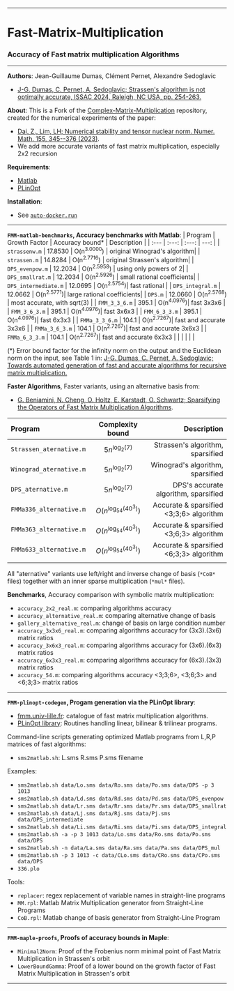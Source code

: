 --------------------------------------------------------------------------------
# Fast-Matrix-Multiplication
### Accuracy of Fast matrix multiplication Algorithms
--------------------------------------------------------------------------------

**Authors**:  Jean-Guillaume Dumas, Clément Pernet, Alexandre Sedoglavic
- [ J-G. Dumas, C. Pernet, A. Sedoglavic; Strassen's algorithm is not optimally accurate, ISSAC 2024, Raleigh, NC USA, pp. 254-263.](https://hal.science/hal-04441653)


**About**:
This is a Fork of the
[Complex-Matrix-Multiplication](https://github.com/zhen06/Complex-Matrix-Multiplication) repository,
created for the numerical experiments of the paper:
- [Dai, Z., Lim, LH; Numerical stability and tensor nuclear norm. Numer. Math. 155, 345--376 (2023)](https://link.springer.com/article/10.1007/s00211-023-01377-5).
- We add more accurate variants of fast matrix multiplication, especially 2x2 recursion

**Requirements**:
- [Matlab](https://fr.mathworks.com/products/matlab.html)
- [PLinOpt](https://github.com/jgdumas/plinopt)


**Installation**:
- See [`auto-docker.run`](https://github.com/jgdumas/Fast-Matrix-Multiplication/blob/main/auto-docker.run)

--------------------------------------------------------------------------------
**`FMM-matlab-benchmarks`, Accuracy benchmarks with Matlab**:
| Program | Growth Factor | Accuracy bound* | Description |
| :---    |     :---:     |        :---: |        ---: |
| `strassenw.m` 	| 17.8530 | O(n<sup>3.0000</sup>) | original Winograd's algorithm|
| `strassen.m` 		| 14.8284 | O(n<sup>2.7716</sup>) | original Strassen's algorithm|
| `DPS_evenpow.m` 	| 12.2034 | O(n<sup>2.5958</sup>) | using only powers of 2|
| `DPS_smallrat.m` 	| 12.2034 | O(n<sup>2.5926</sup>) | small rational coefficients|
| `DPS_intermediate.m` 	| 12.0695 | O(n<sup>2.5754</sup>)| fast rational |
| `DPS_integral.m` 	| 12.0662 | O(n<sup>2.5771</sup>)| large rational coefficients|
| `DPS.m` 		| 12.0660 | O(n<sup>2.5768</sup>) | most accurate, with sqrt(3) |
| `FMM_3_3_6.m`		| 395.1 | O(n<sup>4.0976</sup>)| fast 3x3x6 |
| `FMM_3_6_3.m`		| 395.1 | O(n<sup>4.0976</sup>)| fast 3x6x3 |
| `FMM_6_3_3.m`		| 395.1 | O(n<sup>4.0976</sup>)| fast 6x3x3 |
| `FMMa_3_3_6.m`	| 104.1 | O(n<sup>2.7267</sup>)| fast and accurate 3x3x6 |
| `FMMa_3_6_3.m`	| 104.1 | O(n<sup>2.7267</sup>)| fast and accurate 3x6x3 |
| `FMMa_6_3_3.m`	| 104.1 | O(n<sup>2.7267</sup>)| fast and accurate 6x3x3 |
|  |  |  |  |


(*) Error bound factor for the infinity norm on the output and the Euclidean norm on the input, see Table 1 in:
[ J-G. Dumas, C. Pernet, A. Sedoglavic; Towards automated generation of fast and accurate algorithms for recursive matrix multiplication. ](https://hal.science/hal-04995684)




**Faster Algorithms**,
Faster variants, using an alternative basis from:
- [G. Beniamini, N. Cheng, O. Holtz, E. Karstadt, O. Schwartz; Sparsifying the Operators of Fast Matrix Multiplication Algorithms](https://arxiv.org/abs/2008.03759).

| Program | Complexity bound | Description |
| :---    |     :---:     |        ---: |
| `Strassen_aternative.m` | $5n^{\log_2(7)}$ | Strassen's algorithm, sparsified |
| `Winograd_aternative.m` | $5n^{\log_2(7)}$ | Winograd's algorithm, sparsified |
| `DPS_aternative.m` | $5n^{\log_2(7)}$ | DPS's accurate algorithm, sparsified |
| `FMMa336_alternative.m` | $O(n^{\log_{54}(40^3)})$ | Accurate & sparsified <3;3;6> algorithm |
| `FMMa363_alternative.m` | $O(n^{\log_{54}(40^3)})$ | Accurate & sparsified <3;6;3> algorithm |
| `FMMa633_alternative.m` | $O(n^{\log_{54}(40^3)})$ | Accurate & sparsified <6;3;3> algorithm |
|  |  |  |

All "aternative" variants use left/right and inverse change of basis (`*CoB*` files) together with an inner sparse multiplication (`*mul*` files).

**Benchmarks**,
Accuracy comparison with symbolic matrix multiplication:
- `accuracy_2x2_real.m`: comparing algorithms accuracy
- `accuracy_alternative_real.m`: comparing alternative change of basis
- `gallery_alternative_real.m`: change of basis on large condition number
- `accuracy_3x3x6_real.m`: comparing algorithms accuracy for (3x3).(3x6) matrix ratios
- `accuracy_3x6x3_real.m`: comparing algorithms accuracy for (3x6).(6x3) matrix ratios
- `accuracy_6x3x3_real.m`: comparing algorithms accuracy for (6x3).(3x3) matrix ratios
- `accuracy_54.m`: comparing algorithms accuracy <3;3;6>, <3;6;3> and <6;3;3> matrix ratios



--------------------------------------------------------------------------------
**`FMM-plinopt-codegen`, Progam generation via the PLinOpt library**:

- [fmm.univ-lille.fr](https://fmm.univ-lille.fr/): catalogue of fast matrix multiplication algorithms.
- [PLinOpt library](https://github.com/jgdumas/plinopt): Routines handling linear, bilinear & trilinear programs.


Command-line scripts generating optimized Matlab programs from L,R,P matrices of fast algorithms:
- `sms2matlab.sh`: L.sms R.sms P.sms filename


Examples:
- `sms2matlab.sh data/Lo.sms data/Ro.sms data/Po.sms data/DPS -p 3 1013`
- `sms2matlab.sh data/Ld.sms data/Rd.sms data/Pd.sms data/DPS_evenpow`
- `sms2matlab.sh data/Lr.sms data/Rr.sms data/Pr.sms data/DPS_smallrat`
- `sms2matlab.sh data/Lj.sms data/Rj.sms data/Pj.sms data/DPS_intermediate`
- `sms2matlab.sh data/Li.sms data/Ri.sms data/Pi.sms data/DPS_integral`
- `sms2matlab.sh -a -p 3 1013 data/Lo.sms data/Ro.sms data/Po.sms data/DPS`
- `sms2matlab.sh -n data/La.sms data/Ra.sms data/Pa.sms data/DPS_mul`
- `sms2matlab.sh -p 3 1013 -c data/CLo.sms data/CRo.sms data/CPo.sms data/DPS`
- `336.plo`

Tools:
- `replacer`: regex replacement of variable names in straight-line programs
- `MM.rpl`: Matlab Matrix Multiplication generator from Straight-Line Programs
- `CoB.rpl`: Matlab change of basis generator from Straight-Line Program

--------------------------------------------------------------------------------
**`FMM-maple-proofs`, Proofs of accuracy bounds in Maple**:

- `Minimal2Norm`: Proof of the Frobenius norm minimal point of Fast Matrix Multiplication in Strassen's orbit
- `LowerBoundGamma`: Proof of a lower bound on the growth factor of Fast Matrix Multiplication in Strassen's orbit

--------------------------------------------------------------------------------
